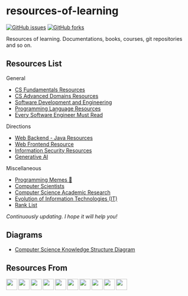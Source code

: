 # resources-of-learning

[![GitHub issues](https://img.shields.io/github/issues/tagnja/resources-of-learning)](https://github.com/tagnja/resources-of-learning/issues)
[![GitHub forks](https://img.shields.io/github/forks/tagnja/resources-of-learning)](https://github.com/tagnja/resources-of-learning/network)


Resources of learning. Documentations, books, courses, git repositories and so on.

## Resources List

General

- [CS Fundamentals Resources](%23cs-foundations.md)
- [CS Advanced Domains Resources](_cs-advanced-domains-resources.md)
- [Software Development and Engineering](_cs-software-development-and-engineering.md)
- [Programming Language Resources](/domains/programming-language-resources.md)
- [Every Software Engineer Must Read](_software-engineer-must-read.md)

Directions

- [Web Backend - Java Resources](directions/java-resources.md)
- [Web Frontend Resource](directions/web-frontend-resources.md)
- [Information Security Resources](directions/information-security-resources.md)
- [Generative AI](domains/generative-ai.md)

Miscellaneous

- [Programming Memes 🤣](domains/programming-meme.md)
- [Computer Scientists](domains/computer-scientists.md)
- [Computer Science Academic Research](domains/computer-science-academic-research.md)
- [Evolution of Information Technologies (IT)](domains/evolution-of-information-technologies.md)
- [Rank List](domains/rank-list.md)

*Continuously updating. I hope it will help you!*

## Diagrams

- [Computer Science Knowledge Structure Diagram](diagrams/computer-science-knowledge-structure.md)

## Resources From

<img src="https://www.google.com/favicon.ico" width="30px" align="left" />
<img src="https://www.quora.com/favicon.ico" width="30px" align="left" />
<img src="https://www.zhihu.com/favicon.ico" width="30px" align="left" />
<img src="https://www.goodreads.com/favicon.ico" width="30px" align="left" />
<img src="https://www.douban.com/favicon.ico" width="30px" align="left" />
<img src="https://www.amazon.com/favicon.ico" width="30px" align="left" />
<img src="https://www.github.com/favicon.ico" width="30px"  align="left" />
<img src="https://www.v2ex.com/favicon.ico" width="30px" align="left" />
<img src="https://news.ycombinator.com/favicon.ico" width="30px" align="left"  />
<img src="https://www.reddit.com/favicon.ico" width="30px" align="left" />




